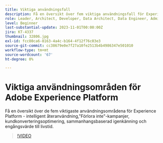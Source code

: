 ```yaml
---
title: Viktiga användningsfall
description: Få en översikt över fem viktiga användningsfall för Experience Platform&mdash;Intelligent reengagement, "Don't Lose" Campaigns, Customer Conversion Optimization, Contextual Recognition och One-Time Value to Lifetime Value.
role: Leader, Architect, Developer, Data Architect, Data Engineer, Admin, User
level: Beginner
last-substantial-update: 2023-11-01T00:00:00Z
jira: KT-4337
thumbnail: 32806.jpg
exl-id: fcc80ca6-8163-4a4c-b164-4f12f76c03e3
source-git-commit: cc38679e0e7f27a10fe2513b4b4986347e501010
workflow-type: tm+mt
source-wordcount: '67'
ht-degree: 0%

---
```


# Viktiga användningsområden för Adobe Experience Platform

Få en översikt över de fem viktigaste användningsområdena för Experience Platform - intelligent återanvändning,&quot;Förlora inte&quot;-kampanjer, kundkonverteringsoptimering, sammanhangsbaserad igenkänning och engångsvärde till livstid.

>[!VIDEO](https://video.tv.adobe.com/v/32806?learn=on)

